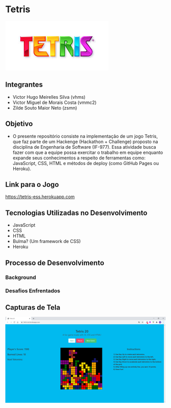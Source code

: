 # Tetris
![[logo11](https://http://riscv.org/)](logo.jpg)

## Integrantes
* Victor Hugo Meirelles Silva (vhms)
* Victor Miguel de Morais Costa (vmmc2)
* Zilde Souto Maior Neto (zsmn)

## Objetivo
* O presente repositório consiste na implementação de um jogo Tetris, que faz parte de um Hackenge (Hackathon + Challenge) proposto na disciplina de Engenharia de Software (IF-977). Essa atividade busca fazer com que a equipe possa exercitar o trabalho em equipe enquanto expande seus conhecimentos a respeito de ferramentas como: JavaScript, CSS, HTML e métodos de deploy (como GitHub Pages ou Heroku).

## Link para o Jogo
https://tetris-ess.herokuapp.com

## Tecnologias Utilizadas no Desenvolvimento
* JavaScript
* CSS
* HTML
* Bulma? (Um framework de CSS)
* Heroku 

## Processo de Desenvolvimento

### Background

### Desafios Enfrentados


## Capturas de Tela
![[scap1](https://http://riscv.org/)](screen_capture.png)
